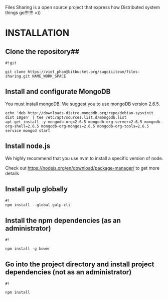 Files Sharing is a open source project that express how Distributed system things go!!!!!!! =))

# **INSTALLATION** #

## Clone the repository##

```
#!git

git clone https://viet_pham@bitbucket.org/sugoiiiteam/files-sharing.git NAME_WORK_SPACE
```
## Install and configurate MongoDB ##

You must install mongoDB. We suggest you to use mongoDB version 2.6.5.
```
echo 'deb http://downloads-distro.mongodb.org/repo/debian-sysvinit dist 10gen' | tee /etc/apt/sources.list.d/mongodb.list
apt-get install -y mongodb-org=2.6.5 mongodb-org-server=2.6.5 mongodb-org-shell=2.6.5 mongodb-org-mongos=2.6.5 mongodb-org-tools=2.6.5
service mongod start
```
## Install node.js  ##
We highly recommend that you use nvm to install a specific version of node.

Check out https://nodejs.org/en/download/package-manager/ to get more details
## Install gulp globally ##

```
#!
npm install --global gulp-cli

```
## Install the npm dependencies (as an administrator) ##

```
#!

npm install -g bower
```
## Go into the project directory and install project dependencies (not as an administrator) ##

```
#!

npm install
```
